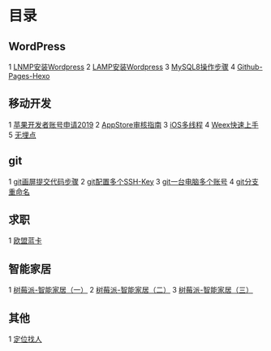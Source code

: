 # 目录

## WordPress

1 [LNMP安装Wordpress](https://github.com/wandou911/wiki/blob/master/WordPress/LNMP安装Wordpress.md) 2 [LAMP安装Wordpress](https://github.com/wandou911/wiki/blob/master/WordPress/CentOS7搭建WordPress.md) 3 [MySQL8操作步骤](https://github.com/wandou911/wiki/blob/master/WordPress/MySQL8操作步骤.md) 4 [Github-Pages-Hexo](https://github.com/wandou911/wiki/blob/master/WordPress/Github-Pages-Hexo.md)

## 移动开发

1 [苹果开发者账号申请2019](https://github.com/wandou911/wiki/blob/master/移动开发/苹果开发者账号申请2019.md) 2 [AppStore审核指南](https://github.com/wandou911/wiki/blob/master/移动开发/AppStore审核指南.md) 3 [iOS多线程](https://github.com/wandou911/wiki/blob/master/移动开发/iOS多线程.md) 4 [Weex快速上手](https://github.com/wandou911/wiki/blob/master/移动开发/Weex快速上手.md) 5 [无埋点](https://github.com/wandou911/wiki/blob/master/移动开发/无埋点.md)

## git

1 [git画屏提交代码步骤](https://github.com/wandou911/wiki/blob/master/git操作/git画屏提交代码步骤.md) 2 [git配置多个SSH-Key](https://github.com/wandou911/wiki/blob/master/git操作/git配置多个SSH-Key.md) 3 [git一台电脑多个账号](https://github.com/wandou911/wiki/blob/master/git操作/git一台电脑多个账号.md) 4 [git分支重命名](https://github.com/wandou911/wiki/blob/master/git操作/git分支重命名.md)

## 求职

1 [欧盟蓝卡](https://github.com/wandou911/wiki/blob/master/求职/欧盟蓝卡.md)

## 智能家居

1 [树莓派-智能家居（一）](https://github.com/wandou911/wiki/blob/master/智能家居/树莓派-智能家居（一）.md) 2 [树莓派-智能家居（二）](https://github.com/wandou911/wiki/blob/master/智能家居/树莓派-智能家居（二）.md) 3 [树莓派-智能家居（三）](https://github.com/wandou911/wiki/blob/master/智能家居/树莓派-智能家居（三）.md)

## 其他

1 [定位找人](https://github.com/wandou911/wiki/blob/master/其他/定位找人.md)

